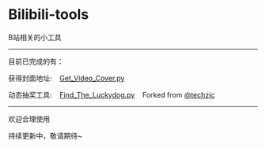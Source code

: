 # Bilibili-tools
B站相关的小工具

--------------------------------------------------------------------------------

目前已完成的有：

获得封面地址:&nbsp;&nbsp;&nbsp;&nbsp;[Get_Video_Cover.py](https://github.com/AlanStar233/Bilibili-tools/blob/main/get_video_Cover.py)

动态抽奖工具:&nbsp;&nbsp;&nbsp;&nbsp;[Find_The_Luckydog.py](https://github.com/AlanStar233/Bilibili-tools/blob/main/Find_The_Luckydog.py)&nbsp;&nbsp;&nbsp;&nbsp;Forked from [@techzjc](https://github.com/techzjc)

--------------------------------------------------------------------------------

欢迎合理使用

持续更新中，敬请期待~
